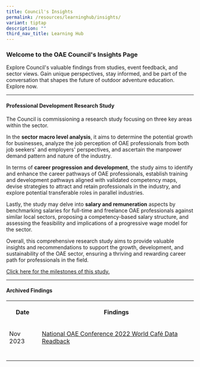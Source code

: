 ```yaml
---
title: Council's Insights
permalink: /resources/learninghub/insights/
variant: tiptap
description: ""
third_nav_title: Learning Hub
---
```

<h3><strong>Welcome to the OAE Council's Insights Page</strong></h3>
<p>Explore Council's valuable findings from studies, event feedback, and
sector views. Gain unique perspectives, stay informed, and be part of the
conversation that shapes the future of outdoor adventure education. Explore
now.</p>
<hr>
<h4>Professional Development Research Study</h4>
<p>The Council is commissioning a research study focusing on three key areas
within the sector.</p>
<p>In the <strong>sector macro level analysis</strong>, it aims to determine
the potential growth for businesses, analyze the job perception of OAE
professionals from both job seekers' and employers' perspectives, and ascertain
the manpower demand pattern and nature of the industry.</p>
<p>In terms of <strong>career progression and development</strong>, the study
aims to identify and enhance the career pathways of OAE professionals,
establish training and development pathways aligned with validated competency
maps, devise strategies to attract and retain professionals in the industry,
and explore potential transferable roles in parallel industries.</p>
<p>Lastly, the study may delve into <strong>salary and remuneration</strong> aspects
by benchmarking salaries for full-time and freelance OAE professionals
against similar local sectors, proposing a competency-based salary structure,
and assessing the feasibility and implications of a progressive wage model
for the sector.</p>
<p>Overall, this comprehensive research study aims to provide valuable insights
and recommendations to support the growth, development, and sustainability
of the OAE sector, ensuring a thriving and rewarding career path for professionals
in the field.</p>
<p><a href="/about/milestones" rel="noopener noreferrer nofollow" target="_blank">Click here for the milestones of this study.</a>
</p>
<hr>
<h4>Archived Findings</h4>
<table>
<tbody>
<tr>
<th rowspan="1" colspan="1">
<p>Date</p>
</th>
<th rowspan="1" colspan="1">
<p>Findings</p>
</th>
</tr>
<tr>
<td rowspan="1" colspan="1">
<p>Nov 2023</p>
</td>
<td rowspan="1" colspan="1">
<p><a href="/resources/2023/worldcafe/" rel="noopener noreferrer nofollow" target="_blank">National OAE Conference 2022 World Café Data Readback</a>
</p>
</td>
</tr>
<tr>
<td rowspan="1" colspan="1">
<p></p>
</td>
<td rowspan="1" colspan="1">
<p></p>
</td>
</tr>
</tbody>
</table>
<p></p>